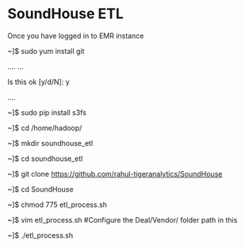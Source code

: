 # SoundHouse ETL
Once you have logged in to EMR instance

~]$ sudo yum install git

....
...

Is this ok [y/d/N]: y

....

~]$ sudo pip install s3fs

~]$ cd /home/hadoop/

~]$ mkdir soundhouse_etl

~]$ cd soundhouse_etl



~]$ git clone https://github.com/rahul-tigeranalytics/SoundHouse

~]$  cd SoundHouse

~]$  chmod 775 etl_process.sh

~]$ vim etl_process.sh
#Configure the  Deal/Vendor/ folder path in this 

~]$ ./etl_process.sh








